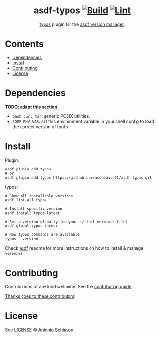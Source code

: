 <div align="center">

# asdf-typos [![Build](https://github.com/aschiavon91/asdf-typos/actions/workflows/build.yml/badge.svg)](https://github.com/aschiavon91/asdf-typos/actions/workflows/build.yml) [![Lint](https://github.com/aschiavon91/asdf-typos/actions/workflows/lint.yml/badge.svg)](https://github.com/aschiavon91/asdf-typos/actions/workflows/lint.yml)


[typos](https://github.com/aschiavon91/asdf-typos) plugin for the [asdf version manager](https://asdf-vm.com).

</div>

# Contents

- [Dependencies](#dependencies)
- [Install](#install)
- [Contributing](#contributing)
- [License](#license)

# Dependencies

**TODO: adapt this section**

- `bash`, `curl`, `tar`: generic POSIX utilities.
- `SOME_ENV_VAR`: set this environment variable in your shell config to load the correct version of tool x.

# Install

Plugin:

```shell
asdf plugin add typos
# or
asdf plugin add typos https://github.com/aschiavon91/asdf-typos.git
```

typos:

```shell
# Show all installable versions
asdf list-all typos

# Install specific version
asdf install typos latest

# Set a version globally (on your ~/.tool-versions file)
asdf global typos latest

# Now typos commands are available
typos --version
```

Check [asdf](https://github.com/asdf-vm/asdf) readme for more instructions on how to
install & manage versions.

# Contributing

Contributions of any kind welcome! See the [contributing guide](contributing.md).

[Thanks goes to these contributors](https://github.com/aschiavon91/asdf-typos/graphs/contributors)!

# License

See [LICENSE](LICENSE) © [Antonio Schiavon](https://github.com/aschiavon91/)

